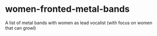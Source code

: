 # women-fronted-metal-bands
A list of metal bands with women as lead vocalist (with focus on women that can growl)

